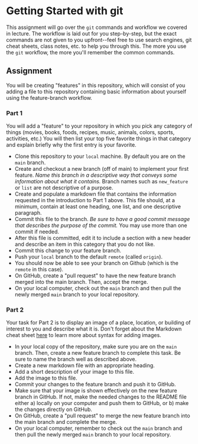 # Getting Started with git
This assignment will go over the `git` commands and workflow we covered in lecture. The workflow is laid out for you step-by-step, but the exact commands are not given to you upfront--feel free to use search engines, git cheat sheets, class notes, etc. to help you through this. The more you use the `git` workflow, the more you'll remember the common commands. 

## Assignment
You will be creating "features" in this repository, which will consist of you adding a file to this repository containing basic information about yourself using the feature-branch workflow. 

### Part 1
You will add a "feature" to your repository in which you pick any category of things (movies, books, foods, recipes, music, animals, colors, sports, activities, etc.)  You will then list your top five favorite things in that category and explain briefly why the first entry is your favorite.

* Clone this repository to your `local` machine. By default you are on the `main` branch.
* Create and checkout a new branch (off of main) to implement your first feature. *Name this branch in a descriptive way that conveys some information about what it contains.* Branch names such as `new_feature` or `list` are not descriptive of a purpose.
* Create and populate a markdown file that contains the information requested in the introduction to Part 1 above.  This file should, at a minimum, contain at least one heading, one list, and one descriptive paragraph.
* Commit this file to the branch.  *Be sure to have a good commit message that describes the purpose of the commit.*  You may use more than one commit if needed.
* After this file is committed, edit it to include a section with a new header and describe an item in this category that you do not like.
* Commit this change to your feature branch.
* Push your `local` branch to the default `remote` (called `origin`). 
* You should now be able to see your branch on Github (which is the `remote` in this case).
* On GitHub, create a "pull request" to have the new feature branch merged into the main branch.
Then, accept the merge. 
* On your local computer, check out the `main` branch and then pull the newly merged `main` branch to your local repository.

### Part 2
Your task for Part 2 is to display an image of a place, location, or building of interest to you and describe what it is. Don't forget about the Markdown cheat sheet [here](https://github.com/adam-p/markdown-here/wiki/Markdown-Cheatsheet) to learn more about syntax for adding images.
* In your local copy of the repository, make sure you are on the `main` branch.  Then, create a new feature branch to complete this task. Be sure to name the branch well as described above.
* Create a new markdown file with an appropriate heading.
* Add a short description of your image to this file.
* Add the image to this file.
* Commit your changes to the feature branch and push it to GitHub.
* Make sure that your image is shown effectively on the new feature branch in GitHub.  If not, make the needed changes to the README file either a) locally on your computer and push them to GitHub, or b) make the changes directly on GitHub.
* On GitHub, create a "pull request" to merge the new feature branch into the main branch and complete the merge.
* On your local computer, remember to check out the `main` branch and then pull the newly merged `main` branch to your local repository.
